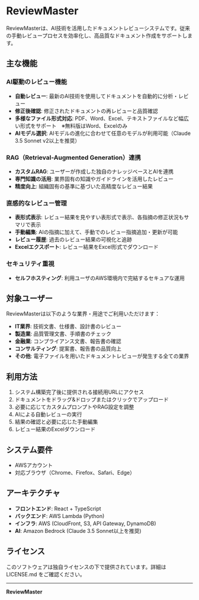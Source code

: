 # ReviewMaster

ReviewMasterは、AI技術を活用したドキュメントレビューシステムです。従来の手動レビュープロセスを効率化し、高品質なドキュメント作成をサポートします。

## 主な機能

### AI駆動のレビュー機能
- **自動レビュー**: 最新のAI技術を使用してドキュメントを自動的に分析・レビュー
- **修正後確認**: 修正されたドキュメントの再レビューと品質確認
- **多様なファイル形式対応**: PDF、Word、Excel、テキストファイルなど幅広い形式をサポート　※無料版はWord、Excelのみ
- **AIモデル選択**: AIモデルの進化に合わせて任意のモデルが利用可能（Claude 3.5 Sonnet v2以上を推奨）

### RAG（Retrieval-Augmented Generation）連携
- **カスタムRAG**: ユーザーが作成した独自のナレッジベースとAIを連携
- **専門知識の活用**: 業界固有の知識やガイドラインを活用したレビュー
- **精度向上**: 組織固有の基準に基づいた高精度なレビュー結果

### 直感的なレビュー管理
- **表形式表示**: レビュー結果を見やすい表形式で表示、各指摘の修正状況もサマリで表示
- **手動編集**: AIの指摘に加えて、手動でのレビュー指摘追加・更新が可能
- **レビュー履歴**: 過去のレビュー結果の可視化と追跡
- **Excelエクスポート**: レビュー結果をExcel形式でダウンロード

### セキュリティ重視
- **セルフホスティング**: 利用ユーザのAWS環境内で完結するセキュアな運用


## 対象ユーザー

ReviewMasterは以下のような業界・用途でご利用いただけます：

- **IT業界**: 技術文書、仕様書、設計書のレビュー
- **製造業**: 品質管理文書、手順書のチェック
- **金融業**: コンプライアンス文書、報告書の確認
- **コンサルティング**: 提案書、報告書の品質向上
- **その他**: 電子ファイルを用いたドキュメントレビューが発生する全ての業界

## 利用方法

1. システム構築完了後に提供される接続用URLにアクセス
2. ドキュメントをドラッグ&ドロップまたはクリックでアップロード
3. 必要に応じてカスタムプロンプトやRAG設定を調整
4. AIによる自動レビューの実行
5. 結果の確認と必要に応じた手動編集
6. レビュー結果のExcelダウンロード

## システム要件

- AWSアカウント
- 対応ブラウザ（Chrome、Firefox、Safari、Edge）

## アーキテクチャ

- **フロントエンド**: React + TypeScript
- **バックエンド**: AWS Lambda (Python)
- **インフラ**: AWS (CloudFront, S3, API Gateway, DynamoDB)
- **AI**: Amazon Bedrock (Claude 3.5 Sonnet以上を推奨)

## ライセンス

このソフトウェアは独自ライセンスの下で提供されています。詳細は LICENSE.md をご確認ください。

---

**ReviewMaster** 